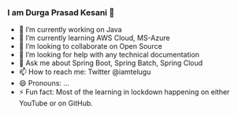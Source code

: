 ### I am Durga Prasad Kesani 👋



- 🔭 I’m currently working on Java
- 🌱 I’m currently learning AWS Cloud, MS-Azure
- 👯 I’m looking to collaborate on Open Source
- 🤔 I’m looking for help with any technical documentation
- 💬 Ask me about Spring Boot, Spring Batch, Spring Cloud
- 📫 How to reach me: Twitter @iamtelugu
- 😄 Pronouns: ...
- ⚡ Fun fact:  Most of the learning in lockdown happening on either YouTube or on GitHub.

